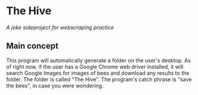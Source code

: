 # The Hive
*A joke sideproject for webscraping practice*

## Main concept
This program will automatically generate a folder on the user's desktop. As of right now, if the user has a Google Chrome web driver installed, it will search Google Images for images of bees and download any results to the folder. The folder is called "The Hive". The program's catch phrase is "save the bees", in case you were wondering.

